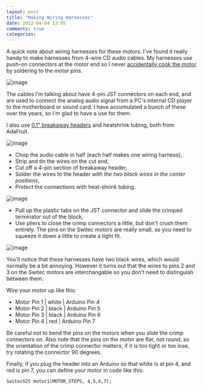 ```yaml
---
layout: post
title: "Making Wiring Harnesses"
date: 2012-04-04 13:05
comments: true
categories: 
---
```

A quick note about wiring harnesses for these motors.
I've found it really handy to make harnesses from 4-wire CD audio
cables.  My harnesses use push-on connectors at the motor end
so I never [accidentally cook the motor](http://www.arduino.cc/cgi-bin/yabb2/YaBB.pl?num=1260978962) by soldering to the motor pins.
 
![image](/resources/2012-04-04/imgp9232.jpg)

The cables I'm talking about have 4-pin JST connectors on each end, and are
used to connect the analog audio signal from a PC's internal CD player to the
motherboard or sound card. I have accumulated a bunch of
these over the years, so I'm glad to have a use for them.

I also use [0.1" breakaway headers](https://www.adafruit.com/products/392) and heatshrink tubing, both from AdaFruit.

![image](/resources/2012-04-04/imgp9227.jpg)

 - Chop the audio cable in half (each half makes one wiring harness),
 - Strip and tin the wires on the cut end,
 - Cut off a 4-pin section of breakaway header,
 - Solder the wires to the header _with the two black wires in the center positions_,
 - Protect the connections with heat-shrink tubing.

![image](/resources/2012-04-04/imgp9228.jpg)

 - Pull up the plastic tabs on the JST connector and slide the crimped terminator out of the block,
 - Use pliers to close the crimp connectors a little, but don't crush them entirely. The pins on the Switec motors are really small, so you need to squeeze it down a little to create a tight fit.

![image](/resources/2012-04-04/imgp9229.jpg)

You'll notice that these harnesses have two black wires, which would
normally be a bit annoying.  However it turns out that the wires to
pins 2 and 3 on the Switec motors are interchangable so you don't need to distinguish between them.

Wire your motor up like this:

 - Motor Pin 1         | white      | Arduino Pin 4
 - Motor Pin 2         | black      | Arduino Pin 5
 - Motor Pin 3         | black      | Arduino Pin 6
 - Motor Pin 4         | red        | Arduino Pin 7

Be careful not to bend the pins on the motors when you slide the
crimp connectors on.  Also note that the pins on the motor are flat, not round,
so the orientation of the crimp connector matters; if it is too tight or too lose, try rotating the connector 90 degrees.

Finally, if you plug the header into an Arduino so that white is at
pin 4, and red is pin 7, you can define your motor in code like this:

```
SwitecX25 motor1(MOTOR_STEPS, 4,5,6,7);
```

